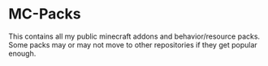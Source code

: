 # MC-Packs
This contains all my public minecraft addons and behavior/resource packs. Some packs may or may not move to other repositories if they get popular enough.
